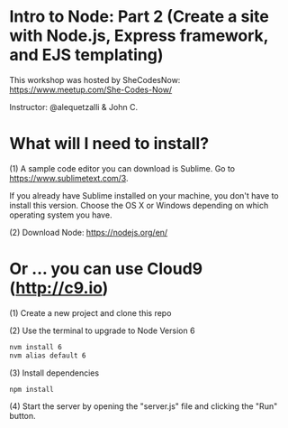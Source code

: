 # Intro to Node: Part 2  (Create a site with Node.js, Express framework, and EJS templating)

This workshop was hosted by SheCodesNow: https://www.meetup.com/She-Codes-Now/ 

Instructor: @alequetzalli & John C.



# What will I need to install? 
(1) A sample code editor you can download is Sublime. Go to https://www.sublimetext.com/3.

If you already have Sublime installed on your machine, you don't have to install this version. Choose the OS X or Windows depending on which operating system you have. 

(2) Download Node: https://nodejs.org/en/



# Or ... you can use Cloud9 (http://c9.io)
(1) Create a new project and clone this repo 


(2) Use the terminal to upgrade to Node Version 6
```bash
nvm install 6
nvm alias default 6
```

(3) Install dependencies
```bash
npm install
```

(4) Start the server by opening the "server.js" file and clicking the "Run" button.

